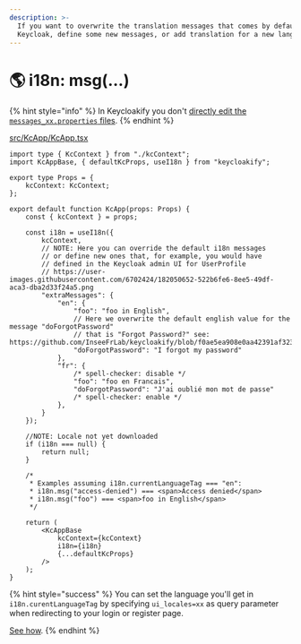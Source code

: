 ```yaml
---
description: >-
  If you want to overwrite the translation messages that comes by default with
  Keycloak, define some new messages, or add translation for a new language.
---
```


# 🌎 i18n: msg(...)

{% hint style="info" %}
In Keycloakify you don't [directly edit the `messages_xx.properties` files](https://files.gitbook.com/v0/b/gitbook-x-prod.appspot.com/o/spaces%2FsspJ8BvaNa5VrAWRnnD0%2Fuploads%2FARZ2fA82vANcrQ30kEac%2FUntitled.png?alt=media\&token=14c35c9a-e78d-4cf0-9037-22097eb6071b). &#x20;
{% endhint %}

[src/KcApp/KcApp.tsx](https://github.com/garronej/keycloakify-starter/blob/main/src/KcApp/KcApp.tsx)

```tsx
import type { KcContext } from "./kcContext";
import KcAppBase, { defaultKcProps, useI18n } from "keycloakify";

export type Props = {
    kcContext: KcContext;
};

export default function KcApp(props: Props) {
    const { kcContext } = props;

    const i18n = useI18n({
        kcContext,
        // NOTE: Here you can override the default i18n messages
        // or define new ones that, for example, you would have
        // defined in the Keycloak admin UI for UserProfile
        // https://user-images.githubusercontent.com/6702424/182050652-522b6fe6-8ee5-49df-aca3-dba2d33f24a5.png
        "extraMessages": {
            "en": {
                "foo": "foo in English",
                // Here we overwrite the default english value for the message "doForgotPassword" 
                // that is "Forgot Password?" see: https://github.com/InseeFrLab/keycloakify/blob/f0ae5ea908e0aa42391af323b6d5e2fd371af851/src/lib/i18n/generated_messages/18.0.1/login/en.ts#L17
                "doForgotPassword": "I forgot my password"
            },
            "fr": {
                /* spell-checker: disable */
                "foo": "foo en Francais",
                "doForgotPassword": "J'ai oublié mon mot de passe"
                /* spell-checker: enable */
            },
        }
    });

    //NOTE: Locale not yet downloaded
    if (i18n === null) {
        return null;
    }
    
    /* 
     * Examples assuming i18n.currentLanguageTag === "en":
     * i18n.msg("access-denied") === <span>Access denied</span>
     * i18n.msg("foo") === <span>foo in English</span>
     */

    return (
        <KcAppBase
            kcContext={kcContext}
            i18n={i18n}
            {...defaultKcProps}
        />
    );
}

```

{% hint style="success" %}
You can set the language you'll get in `i18n.curentLanguageTag` by specifying `ui_locales=xx` as query parameter when redirecting to your login or register page. &#x20;

[See how](context-persistence.md).
{% endhint %}
